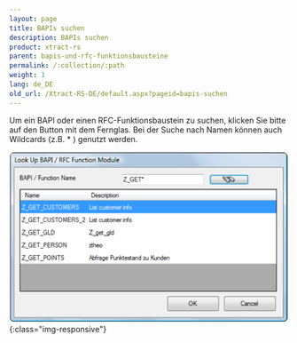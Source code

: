 ```yaml
---
layout: page
title: BAPIs suchen
description: BAPIs suchen
product: xtract-rs
parent: bapis-und-rfc-funktionsbausteine
permalink: /:collection/:path
weight: 1
lang: de_DE
old_url: /Xtract-RS-DE/default.aspx?pageid=bapis-suchen
---
```


Um ein BAPI oder einen RFC-Funktionsbaustein zu suchen, klicken Sie bitte auf den Button mit dem Fernglas. Bei der Suche nach Namen können auch Wildcards (z.B. * ) genutzt werden.

![BAPI-LookUp](/img/content/BAPI-LookUp.png){:class="img-responsive"}